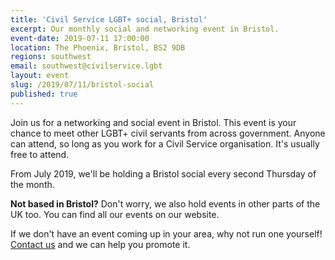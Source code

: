 ```yaml
---
title: 'Civil Service LGBT+ social, Bristol'
excerpt: Our monthly social and networking event in Bristol.
event-date: 2019-07-11 17:00:00
location: The Phoenix, Bristol, BS2 9DB
regions: southwest
email: southwest@civilservice.lgbt
layout: event
slug: /2019/07/11/bristol-social
published: true
---
```

Join us for a networking and social event in Bristol. This event is your chance to meet other LGBT+ civil servants from across government. Anyone can attend, so long as you work for a Civil Service organisation. It's usually free to attend.

From July 2019, we'll be holding a Bristol social every second Thursday of the month.

**Not based in Bristol?** Don't worry, we also hold events in other parts of the UK too. You can find all our events on our website.

If we don't have an event coming up in your area, why not run one yourself! [Contact us](/about/contact-us/) and we can help you promote it.
